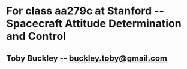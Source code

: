 # For class aa279c at Stanford -- Spacecraft Attitude Determination and Control

## Toby Buckley -- buckley.toby@gmail.com
